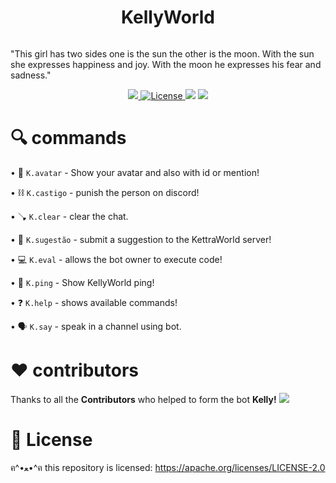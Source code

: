 <h1 align="center">KellyWorld</h1>

<p align="center">
<a><img alt="" src="https://raw.githubusercontent.com/sebastianjnuwu/KellyWorld/KellyWorld/public/KellyWorld.png"/></a></p>

"This girl has two sides one is the sun the other is the moon. With the sun she expresses happiness and joy. With the moon he expresses his fear and sadness."

<p align="center">
<a href="https://top.gg/bot/932705411897905193">
  <img src="https://top.gg/api/widget/upvotes/932705411897905193.svg">
</a>
<a href="https://opensource.org/licenses/Apache-2.0"><img alt="License" src="https://img.shields.io/badge/License-Apache%202.0-blue.svg"/>
</a>
<a href="https://www.codacy.com/gh/sebastianjnuwu/KellyWorld/dashboard?utm_source=github.com&amp;utm_medium=referral&amp;utm_content=sebastianjnuwu/KellyWorld&amp;utm_campaign=Badge_Grade"><img src="https://app.codacy.com/project/badge/Grade/faf1a272f7af48dcb2177c1d93bf436b"/></a>
<a href="https://discord.gg/NDzFeDp8YE"><img src="https://discordapp.com/api/guilds/893997835412971570/widget.png">
</a>
</p>

# 🔍 commands 

   •  📸 `K.avatar` - Show your avatar and also with id or mention!
   
   •  ⛓️ `K.castigo` - punish the person on discord!
   
   •  🪠 `K.clear` - clear the chat.
   
   •  🌟 `K.sugestão` - submit a suggestion to the KettraWorld server!
   
   •  💻 `K.eval` - allows the bot owner to execute code!
   
   •  🏓 `K.ping` - Show KellyWorld ping!
   
   •  ❓ `K.help` - shows available commands!
   
   •  🗣️ `K.say` - speak in a channel using bot.

<h1> ❤️ contributors </h1>

Thanks to all the <strong>Contributors</strong> who helped to form the bot <strong>Kelly!</strong>
![](https://contrib.rocks/image?repo=sebastianjnuwu/KellyWorld)

<h1> 📃 License </h1>

ฅ^•ﻌ•^ฅ this repository is licensed: https://apache.org/licenses/LICENSE-2.0
